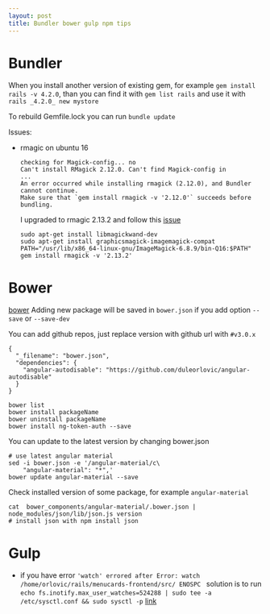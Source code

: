 ```yaml
---
layout: post
title: Bundler bower gulp npm tips
---
```


# Bundler

When you install another version of existing gem, for example `gem install rails
-v 4.2.0`, than you can find it with `gem list rails` and use it with `rails
_4.2.0_ new mystore`

To rebuild Gemfile.lock you can run `bundle update`

Issues:

* rmagic on ubuntu 16

  ~~~
  checking for Magick-config... no
  Can't install RMagick 2.12.0. Can't find Magick-config in
  ...
  An error occurred while installing rmagick (2.12.0), and Bundler cannot continue.
  Make sure that `gem install rmagick -v '2.12.0'` succeeds before bundling.
  ~~~

  I upgraded to rmagic 2.13.2 and follow this
  [issue](https://github.com/ttscoff/Slogger/issues/344)

  ~~~
  sudo apt-get install libmagickwand-dev
  sudo apt-get install graphicsmagick-imagemagick-compat
  PATH="/usr/lib/x86_64-linux-gnu/ImageMagick-6.8.9/bin-Q16:$PATH" gem install rmagick -v '2.13.2'
  ~~~


# Bower

[bower](http://bower.io)  Adding new package will be saved in `bower.json` if
you
add option `--save` or `--save-dev`

You can add github repos, just replace version with github url with `#v3.0.x`

~~~
{
  "_filename": "bower.json",
  "dependencies": {
    "angular-autodisable": "https://github.com/duleorlovic/angular-autodisable"
  }
}
~~~

~~~
bower list
bower install packageName
bower uninstall packageName
bower install ng-token-auth --save
~~~

You can update to the latest version by changing bower.json

~~~
# use latest angular material
sed -i bower.json -e '/angular-material/c\
    "angular-material": "*",'
bower update angular-material --save
~~~

Check installed version of some package, for example `angular-material`

~~~
cat  bower_components/angular-material/.bower.json | node_modules/json/lib/json.js version
# install json with npm install json
~~~

# Gulp

* if you have error `'watch' errored after Error: watch
  /home/orlovic/rails/menucards-frontend/src/ ENOSPC
  ` solution is to run `echo fs.inotify.max_user_watches=524288 | sudo tee -a
  /etc/sysctl.conf && sudo sysctl -p`
  [link](http://stackoverflow.com/questions/16748737/grunt-watch-error-waiting-fatal-error-watch-enospc)


